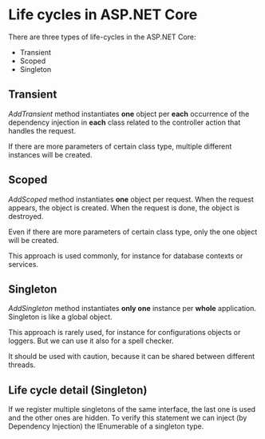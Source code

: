 ﻿# Life cycles in ASP.NET Core

There are three types of life-cycles in the ASP.NET Core:
- Transient
- Scoped
- Singleton

## Transient

*AddTransient* method instantiates **one** object per **each** occurrence of the dependency injection in **each** class related to the controller action
that handles the request.

If there are more parameters of certain class type, multiple different instances will be created.

## Scoped

*AddScoped* method instantiates **one** object per request. 
When the request appears, the object is created. 
When the request is done, the object is destroyed.

Even if there are more parameters of certain class type, only the one object will be created.

This approach is used commonly, for instance for database contexts or services.

## Singleton

*AddSingleton* method instantiates **only one** instance per **whole** application.
Singleton is like a global object.

This approach is rarely used, for instance for configurations objects or loggers. But we can use it also for a spell checker.

It should be used with caution, because it can be shared between different threads.

## Life cycle detail (Singleton)

If we register multiple singletons of the same interface, the last one is used and the other ones are hidden. 
To verify this statement we can inject (by Dependency Injection) the IEnumerable of a singleton type.